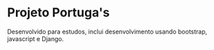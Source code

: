 # Projeto Portuga's
 
Desenvolvido para estudos, inclui desenvolvimento usando bootstrap, javascript e Django.
